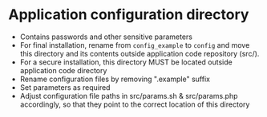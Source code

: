 # Application configuration directory

* Contains passwords and other sensitive parameters
* For final installation, rename from `config_example` to `config` and move this directory and its contents outside application code repository (src/).
* For a secure installation, this directory MUST be located outside application code directory
* Rename configuration files by removing ".example" suffix
* Set parameters as required
* Adjust configuration file paths in src/params.sh & src/params.php accordingly, so that they point to the correct location of this directory